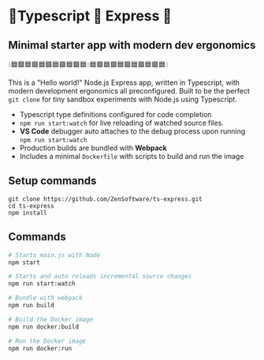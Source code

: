 # 💠Typescript 💎 Express 💠

<h2>Minimal starter app with modern dev ergonomics</h2>

💧🟦🟪🟦🟪🟦🟪🟦🟪🟦🟪🟦💧🟦🟪🟦🟪🟦🟪🟦🟪🟦🟪🟦💧

This is a "Hello world!" Node.js Express app, written in Typescript, with modern development ergonomics all preconfigured. Built to be the perfect `git clone` for tiny sandbox experiments with Node.js using Typescript.

- Typescript type definitions configured for code completion
- `npm run start:watch` for live reloading of watched source files.
- **VS Code** debugger auto attaches to the debug process upon running `npm run start:watch`
- Production builds are bundled with **Webpack**
- Includes a minimal `Dockerfile` with scripts to build and run the image

## Setup commands

```
git clone https://github.com/ZenSoftware/ts-express.git
cd ts-express
npm install
```

## Commands

```bash
# Starts main.js with Node
npm start
```

```bash
# Starts and auto reloads incremental source changes
npm run start:watch
```

```bash
# Bundle with webpack
npm run build
```

```bash
# Build the Docker image
npm run docker:build
```

```bash
# Run the Docker image
npm run docker:run
```
